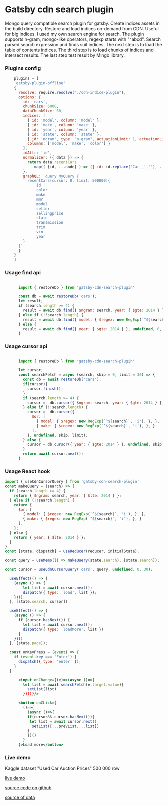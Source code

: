 # Gatsby cdn search plugin
Mongo query compatible search plugin for gatsby. 
Create indices assets in the build directory.
Restore and load indices on-demand from CDN.
Useful for big indices.
I used my own search engine for search.
The plugin supports n-gram, mongo-like operators, regexp starts with "^abcd". 
Search parsed search expression and finds suit indices.
The next step is to load the table of contents indices.
The third step is to load chunks of indices and intersect results.
The last step test result by Mingo library.
### Plugins config
```javascript
    plugins = [
    'gatsby-plugin-offline'
    {
      resolve: require.resolve("./cdn-indice-plugin"),
      options: {
        id: 'cars',
        chunkSize: 6000,
        dataChunkSize: 60,
        indices: [
          { id: 'model', column: 'model' },
          { id: 'make', column: 'make' },
          { id: 'year', column: 'year' },
          { id: 'state', column: 'state' },
          { id: 'ngram', type: "n-gram", actuationLimit: 1, actuationLimitAuto: false, gramLen: 4, toLowcase: true, 
          columns: ['model', 'make', 'color'] }
        ],
        idAttr: 'id',
        normalizer: ({ data }) => {
          return data.recentCars
            .map(( {id, ...node} ) => ({ id: id.replace('Car__',''), ...node }));
        },
        graphQL: `query MyQuery {
          recentCars(cursor: 0, limit: 500000){
              id
              color
              make
              mmr
              model
              seller
              sellingprice
              state
              transmission
              trim
              vin
              year
        }
      }`
      }
    }
    ]
```

### Usage find api

```javascript

      import { restoreDb } from 'gatsby-cdn-search-plugin'

      const db = await restoreDb('cars');
      let result;
      if (search.length >= 4) {
        result = await db.find({ $ngram: search, year: { $gte: 2014 } }, undefined, 0, offset);
      } else if (!!search.length) {
        result = await db.find({ model: { $regex: new RegExp(`^${search}`, 'i'), }, year: { $gte: 2014 } }, undefined, 0, offset);
      } else {
        result = await db.find({ year: { $gte: 2014 } }, undefined, 0, offset);
      }
```

### Usage cursor api

```javascript

      import { restoreDb } from 'gatsby-cdn-search-plugin'

      let cursor;
      const searchFetch = async (search, skip = 0, limit = 30) => {
        const db = await restoreDb('cars');
        if(cursor){
          cursor.finish();
        }
        if (search.length >= 4) {
          cursor =  db.cursor({ $ngram: search, year: { $gte: 2014 } }, undefined, skip, limit);
        } else if (!!search.length) {
          cursor =  db.cursor({
            $or: [
              { model: { $regex: new RegExp(`^${search}`, 'i'), }, },
              { make: { $regex: new RegExp(`^${search}`, 'i'), }, }
            ],
          }, undefined, skip, limit);
        } else {
          cursor = db.cursor({ year: { $gte: 2014 } }, undefined, skip, limit);
        }
        return await cursor.next();
      }
```

### Usage React hook 
```javascript
import { useCdnCursorQuery } from 'gatsby-cdn-search-plugin'
const makeQuery = (search) => {
  if (search.length >= 4) {
    return { $ngram: search, year: { $lte: 2014 } };
  } else if (!!search.length) {
    return {
      $or: [
        { model: { $regex: new RegExp(`^${search}`, 'i'), }, },
        { make: { $regex: new RegExp(`^${search}`, 'i'), }, }
      ],
    };
  } else {
    return { year: { $lte: 2014 } };
  }
}
const [state, dispatch] = useReducer(reducer, initialState);

const query = useMemo(() => makeQuery(state.search), [state.search]);

const cursor = useCdnCursorQuery('cars', query, undefined, 0, 30);

  useEffect(() => {
    (async () => {
        let list = await cursor.next();
        dispatch({ type: 'load', list });
    })();
  }, [state.search, cursor])

  useEffect(() => {
    (async () => {
      if (cursor.hasNext()) {
        let list = await cursor.next();
        dispatch({ type: 'loadMore', list })
      }
    })()
  }, [state.page]);

  const onKeyPress = (event) => {
    if (event.key === 'Enter') {
      dispatch({ type: 'enter' });
    }
  }

```

```jsx
      <input onChange={(e)=>(async ()=>{ 
        let list = await searchFetch(e.target.value)}
          setList(list)
        })()}/>

      <button onCLick={
        ()=>{
          (async ()=>{ 
          if(cursor&& cursor.hasNext()){
           let list = await cursor.next()
            setList([...prevList,...list])
          }
          })()
        }
      }>Load more</button>

```
### Live demo 
    
Kaggle dataset "Used Car Auction Prices" 500 000 row 

[live demo](https://gatsby-5o5.pages.dev/cars/)


[source code on github](https://github.com/vora-bei/gatsby-cdn-search-demo-site)
  
    
[source of data](https://www.kaggle.com/tunguz/used-car-auction-prices)

